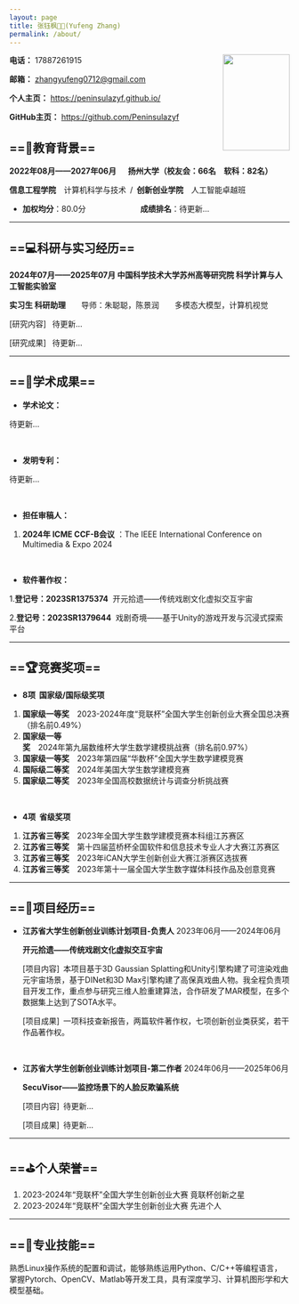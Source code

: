 ```yaml
---
layout: page
title: 张钰枫👨‍💻(Yufeng Zhang)
permalink: /about/
---
```


<img align="right" src="https://peninsulazyf.github.io/images/证件照.jpg" width=120 height=173  style="max-width: 100%;">

**电话：** 17887261915

**邮箱：** <zhangyufeng0712@gmail.com>

**个人主页：** <https://peninsulazyf.github.io/>

**GitHub主页：** <https://github.com/Peninsulazyf>


## ==🏢教育背景==

**2022年08月——2027年06月&ensp;&ensp;&ensp;扬州大学（校友会：66名&ensp;&ensp;软科：82名）**

**信息工程学院**&ensp;&ensp;计算机科学与技术&ensp;/&ensp;**创新创业学院**&ensp;&ensp;人工智能卓越班

- **加权均分**：80.0分&ensp;&ensp;&ensp;&ensp;&ensp;&ensp;&ensp;&ensp;&ensp;&ensp;&ensp;&ensp;&ensp;&ensp;**成绩排名**：待更新...

  
---

## ==💻科研与实习经历==
**2024年07月——2025年07月 中国科学技术大学苏州高等研究院 科学计算与人工智能实验室** 

**实习生 科研助理**&ensp;&ensp;&ensp;&ensp;导师：朱聪聪，陈景润&ensp;&ensp;&ensp;&ensp;多模态大模型，计算机视觉

[研究内容] &ensp;待更新...

[研究成果] &ensp;待更新...

---
## ==📑学术成果==

- **学术论文：**

待更新...

<br/>

- **发明专利：**

待更新...

<br/>

- **担任审稿人：**

1. **2024年 ICME CCF-B会议** ：The IEEE International Conference on Multimedia & Expo 2024

<br/>

- **软件著作权：**

1.**登记号：2023SR1375374**&nbsp;&nbsp;开元拾遗——传统戏剧文化虚拟交互宇宙

2.**登记号：2023SR1379644**&nbsp;&nbsp;戏剧奇境——基于Unity的游戏开发与沉浸式探索平台

---

## ==🏆竞赛奖项==
- **8项&nbsp;&nbsp;国家级/国际级奖项**
1. **国家级一等奖**&ensp;&ensp;2023-2024年度“竞联杯”全国大学生创新创业大赛全国总决赛（排名前0.49%）
2. **国家级一等奖**&ensp;&ensp;2024年第九届数维杯大学生数学建模挑战赛（排名前0.97%）
3. **国家级一等奖**&ensp;&ensp;2023年第四届“华数杯”全国大学生数学建模竞赛
4. **国际级二等奖**&ensp;&ensp;2024年美国大学生数学建模竞赛
5. **国家级二等奖**&ensp;&ensp;2023年全国高校数据统计与调查分析挑战赛

<br/>

- **4项&nbsp;&nbsp;省级奖项**
1. **江苏省三等奖**&ensp;&ensp;2023年全国大学生数学建模竞赛本科组江苏赛区
2. **江苏省三等奖**&ensp;&ensp;第十四届蓝桥杯全国软件和信息技术专业人才大赛江苏赛区
3. **江苏省三等奖**&ensp;&ensp;2023年iCAN大学生创新创业大赛江浙赛区选拔赛
4. **江苏省三等奖**&ensp;&ensp;2023年第十一届全国大学生数字媒体科技作品及创意竞赛

---

## ==🚀项目经历==
- **江苏省大学生创新创业训练计划项目-负责人** 2023年06月——2024年06月
  
  **开元拾遗——传统戏剧文化虚拟交互宇宙**
  
  [项目内容]&ensp;本项目基于3D Gaussian Splatting和Unity引擎构建了可渲染戏曲元宇宙场景，基于DINet和3D Max引擎构建了高保真戏曲人物。我全程负责项目开发工作，重点参与研究三维人脸重建算法，合作研发了MAR模型，在多个数据集上达到了SOTA水平。

  [项目成果]&ensp;一项科技查新报告，两篇软件著作权，七项创新创业类获奖，若干作品著作权。

<br/>

- **江苏省大学生创新创业训练计划项目-第二作者** 2024年06月——2025年06月

  **SecuVisor——监控场景下的人脸反欺骗系统**

  [项目内容]&ensp;待更新...

  [项目成果]&ensp;待更新...

---

## ==⛳个人荣誉==
1. 2023-2024年“竞联杯”全国大学生创新创业大赛 竟联杯创新之星
2. 2023-2024年“竞联杯”全国大学生创新创业大赛 先进个人

---

## ==🔧专业技能==
熟悉Linux操作系统的配置和调试，能够熟练运用Python、C/C++等编程语言，掌握Pytorch、OpenCV、Matlab等开发工具，具有深度学习、计算机图形学和大模型基础。
